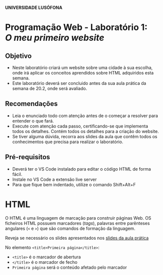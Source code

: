 **UNIVERSIDADE LUSÓFONA**

# Programação Web - Laboratório 1: <br>*O meu primeiro website*

## Objetivo
* Neste laboratório criará um website sobre uma cidade à sua escolha, onde irá aplicar os conceitos aprendidos sobre HTML adquiridos esta semana.
* Este laboratório deverá ser concluido antes da sua aula prática da semana de 20.2, onde será avaliado. 

## Recomendações
* Leia o enunciado todo com atenção antes de o começar a resolver para entender o que fará.
* Execute com atenção cada passo, certificando-se que implementa todos os detalhes. Contém todos os detalhes para a criação do website. 
* Se tiver alguma dúvida, recorra aos slides da aula que contêm todos os conhecimentos que precisa para realizar o laboratório.

## Pré-requisitos
* Deverá ter o VS Code instalado para editar o código HTML de forma fácil.
* Instale no VS Code a extensão live server
* Para que fique bem indentado, utilize o comando Shift+Alt+F

# HTML

O HTML é uma linguagem de marcação para construir páginas Web. OS ficheiros HTML possuem marcadores (*tags*), palavras entre parênteses angulares (`<` e `>`) que são comandos de formação da linguagem. 

Reveja se necessário os slides apresentados nos [slides da aula prática](https://github.com/ULHT-PW/pw23-lab1/files/10727143/pw-lab1.pdf)

No elemento `<title>Primeira página</title>`:
* `<title>` é o marcador de abertura
* `</title>` é o marcador de fecho
* `Primeira página` será o conteúdo afetado pelo marcador <title>, que neste caso especificará o título da barra de navegação.

No ficheiro em cima poderá ver a utilização de vários marcadores:
* `h1` = marcador que define um titulo - heading1 (`h2` um subtítulo, `h3` um subsubtítulo, ...)
* `p` = marcador que define um parágrafo
* `ul` = marcador que define uma lista não numerada (`ol` para lista numerada)
* `li` = marcador que define uma linha
* `img` = marcador que define uma imagem
* `a` = marcador de âncora para hiperlink, especificado como valor do atributo `href` 

Dentro de um marcador podem ser especificados pares de atributo = valor. Os atributos modificam os resultados padrões dos elementos e os valores caracterizam essa mudança. Existem neste ficheiro os seguintes atributos:
* `src` = atributo que define o nome do ficheiro com a imagem
* `href`= atributo que define o URL da hiperligação
Nas próximas aulas falaremos mais em detalhe destes aspectos.


# Página Web 

Fará neste laboratório um website sobre uma cidade do mundo à sua escolha que goste. Deverá congregar várias informações sobre esta conforme indicado ao longo do laboratório. 

1. crie uma pasta `lab1` e abra-a com o VSCode.  

2. crie o ficheiro `index.html`, inserindo as seguintes partes elementares de um ficheiro HTML:

```html
<!DOCTYPE html>
<html lang="pt">
    <head>
    </head>
    <body>
    </body>
</html>
```

1. Na secção <head> insirta os seguintes elementos (veja os slides da aula!):
    1. ESpecifique como título da barra do navegador (etiqueta <title>) o nome da sua cidade. 
    2. Especifique também os seguintes metadados:
        1. codificação UTF-8 (para poder visualizar emojis e carateres não ASCII tipo ç, ã, õ). 
        2. nome do autor do site, descrição do conteudo do site, e palavras chave: 
            * `<meta name="author" content="Ana Maria">`
            * `<meta name="keywords" content="palavras chave">`
            * `<meta name="description" content="Website sobre Lisboa">`

# A minha primeira página

Crie agora a sua primeira página. Siga o template em baixo. Terá o nome da Cidade, uma imagem e o menu, ficando da seguinte forma:

![cabecalho](https://user-images.githubusercontent.com/42048382/218595546-59a5863a-0f14-4002-8176-80d2ae3b2aa2.png)

Para, tal, siga os seguintes passos (reveja os slides da aula prática): 
1.	No body, insira um elemento `h1` com o nome da cidade.
2.	Na linha seguinte insira uma imagem da cidade a seu gosto. Redimensione a imagem para que tenha 300px de largura.No Paint existe uma opção resize que lhe permite escolher o número de pixels que pretende que tenha de largura. Respeite a proporção da imagem, sem a deformar! Guarde a imagem numa nova pasta `images`. Insira a imagem usando a etiqueta `img`. 
3.	Deverá inserir, depois da imagem, uma quebra de linha, `br`, pois o elemento `img` não introduz uma quebra.

4. Insira um titulo `h2` com a palavra Introdução 
5. Finalmente, escreva uma frase sobre a cidade.

    
A sua página está pronta!   
1. visualize a sua pagina, clicando diretamente no ficheiro HTML na pasta. O seu browser abrirá e renderizará a página.
2. visualize a sua pagina, clicando no canto inferionr direito em "Go live". Deixe sempre aberto. Todas as alterações que for  fazendo serão automaticamente refrescadas.


# Mais páginas para o meu website!

Irá agora criar várias páginas interligadas, como no slide da aula prática. Reveja os [slides 15 e 16](https://github.com/ULHT-PW/pw23-lab1/files/10727143/pw-lab1.pdf) PAra tal:
1. Crie o menu. Para tal:
    1. Crie cinco etiquetas de hiperlink `a`, tendo como conteúdo o nome das páginas do seu site (Introdução, Localização, Multimédia, Informações, Home), estando os elementos separados pelo carater `|`. 
    2. Use como valor para o atributo `href` as seguintes páginas:
        1. `index.html` para Introdução 
        2. `local.html` para Localização
        3. `multimedia.html` para Multimédia
        4. `info.html` para Informações

3.	Crie 4 copias do ficheiro index.html que criou. 
4.	Altere os nomes dos ficheiros para ter um de cada, com os seguintes nomes: index.html, local.html, multimedia.html, info.html (atenção que os nomes dos ficheiros HTML  deverão estar em minúsculas, sem espaços, acentos ou carateres especiais)
5.	Em cada ficheiro, no menu ponha a negrito a palavra a que corresponde a página. PAra pôr a negrito colocque a etiqueta `b`em volta do hiperlink devido.
6.	Abra o ficheiro index, e experimente se os hiperlinks funcionam. 
Tem agora criado o seu website! Agora irá preencher cada página com conteúdos.

# Página Introdução

Na pagina `index.html` insira, no body, por debaixo da frase que escreveu sobre a cidade crie:
3. Pequena história divertida:  
    1. Conte uma pequena história divertida apenas com emojis 😉, sobre a :cityscape: que escolheu. Explore emojis, premindo nas teclas `🙂Windows + .`, ou pesquise na Internet em [emojipedia](https://emojipedia.org/), [carateres especiais UTF-8](https://www.w3schools.com/charsets/ref_html_utf8.asp), ou [W3Schools](https://www.w3schools.com/charsets/ref_emoji.asp). 
    2. Coloque uma barra horizontal de separação `hr` 
    3. Conte a história por palavras suas, mas usando marcadores de estilo (veja slides 17 e 18 da aula) e organizacionais para formatar cada palavra diferentemente 😬!
    4. Coloque uma barra horizontal de separação `hr` 
    5. Conte a história por palavras suas sem formatação. 
4. De seguida, num novo parágrafo apresente o seu website, criando uma lista não numerada onde apresenta em poucas palavras cada uma das páginas do seu website, incluindo um link para essa página numa das palavras.


# Página Localização

Na página `local.html`:
1. Por baixo do menu, insira no elemento `h2` a palavra Localização.
2. Insira um pequeno parágrafo que descreva a localização da ciadade (continente, país), assim como algumas informações geográficas destas.
3.	Insira por baixo um mapa do Google Maps do lugar. Para tal: 
    a. procure o lugar no website www.google.pt/maps
    b. Faça um zoom que considera apropriado
    c. clique em “partilhar” e na opção “incorporar mapa” 
    d. Selecione tamanho pequeno
    e. copie o código HTML resultante, `<iframe src=… >`
    f. insira esse código HTML na sua pagina HTML
    g. acerte a dimensão da janela.


# Página Multimédia

Na página `multimedia.html` crie:
1. Um elemento `h2` com a palavra Multimédia, em vez de Introdução.
2. Pesquise no Youtube por um video sobre a cidade escolhida e insira-o na sua página recorrendo à opção "partilhar" e escolhendo "embeded". Será um elemento ìframe`.


# Página Informações

Na página `info.html`:
1.	Um elemento `h2` com a palavra Informações em vez de Introdução.
2. Crie uma frase a introduzir uma tabela de informações a compilar sobre a cidade.	
3.	Crie uma tabela com dados à sua escolha sobre a cidade escolhida. Deverá ter pelo menos 3 colunas e 4 colunas edeverá usar colspan e rowspan. Uma sugestão é ir à wikipedia e extrair alguns elementos que aparecem numa tabela à direita. A terceira coluna pode consistir num elemento agrupador (por exemplo demografia, geografia, história, etc). Veja o exemplo da tabela nos slides.
4.	Deve depois formatar esta tabela usando os seguintes atributos:
    * pelo menos um atributo rowspan e um coslpan (o valor de cada um sendo maior que 1). 
    * cellspacing,
    * cellpadding, 
    * bgcolor, 
    * align, 
    * border (use border="1"),
    * formatação de colunas com colgroup, explorando os atributos existentes

# Ponha o seu site online em 10 passos!

1. Crie uma conta em [www.pythonanywhere.com](https://www.pythonanywhere.com/).
2. No menu superior, clique em "Web" e depois em  "Add a new web app"
![image](https://user-images.githubusercontent.com/42048382/218605220-87f17a31-df30-45c9-941a-812145bcbfd7.png)

3. Clique em "Manual configuration"
4. Escolha "Python 3.10"
5. No menu superior, clique em "Files"
6. crie uma pasta intitulada "web"
7. Carregue nessa pasta todos os ficheiros do seu website
8. No menu superior, clique em "Web"
9. Clique no botão verde "Reload ...."
10. Clique no seu dominio. O seu site está online 🥳
 
# Fim
 
Esperamos que tenhas gostado de aplicar os conhecimentos de HTML fazendo um primeiro website &#127760;!

